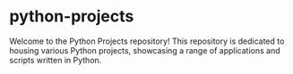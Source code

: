 # python-projects
Welcome to the Python Projects repository! This repository is dedicated to housing various Python projects, showcasing a range of applications and scripts written in Python.
